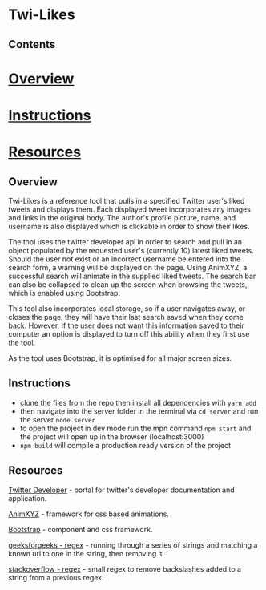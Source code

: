 # Twi-Likes
 
## Contents
 
# [Overview](#overview)
# [Instructions](#instructions)
# [Resources](#resources)
 
## Overview
Twi-Likes is a reference tool that pulls in a specified Twitter user's liked tweets and displays them. Each displayed tweet incorporates any images
and links in the original body. The author's profile picture, name, and username is also displayed which is clickable in order to show their likes.
 
The tool uses the twitter developer api in order to search and pull in an object populated by the requested user's (currently 10) latest liked tweets.
Should the user not exist or an incorrect username be entered into the search form, a warning will be displayed on the page. Using AnimXYZ, a successful
search will animate in the supplied liked tweets. The search bar can also be collapsed to clean up the screen when browsing the tweets, which is enabled
using Bootstrap.
 
This tool also incorporates local storage, so if a user navigates away, or closes the page, they will have their last search saved when they come back.
However, if the user does not want this information saved to their computer an option is displayed to turn off this ability when they first use the tool.
 
As the tool uses Bootstrap, it is optimised for all major screen sizes.
 
## Instructions
* clone the files from the repo then install all dependencies with `yarn add`
* then navigate into the server folder in the terminal via `cd server` and run the server `node server`
* to open the project in dev mode run the mpn command `npm start` and the project will open up in the browser (localhost:3000)
* `npm build` will compile a production ready version of the project
 
## Resources
[Twitter Developer](https://developer.twitter.com/en) - portal for twitter's developer documentation and application.
 
[AnimXYZ](https://animxyz.com/) - framework for css based animations.
 
[Bootstrap](https://getbootstrap.com/) - component and css framework.
 
[geeksforgeeks - regex](https://www.geeksforgeeks.org/javascript-replace-multiple-strings-with-multiple-other-strings/) - running through a series of strings and matching a known url to one in the string, then removing it.
 
[stackoverflow - regex](https://stackoverflow.com/questions/4870769/removing-backslashes-from-strings-in-javascript) - small regex to remove backslashes added to a string from a previous regex.